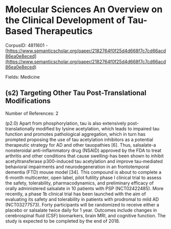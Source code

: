 # Molecular Sciences An Overview on the Clinical Development of Tau-Based Therapeutics

CorpusID: 4811601 - [https://www.semanticscholar.org/paper/2182764f0f25d4d668f7c7cd66acd86ea0e8eced](https://www.semanticscholar.org/paper/2182764f0f25d4d668f7c7cd66acd86ea0e8eced)

Fields: Medicine

## (s2) Targeting Other Tau Post-Translational Modifications
Number of References: 2

(p2.0) Apart from phosphorylation, tau is also extensively post-translationally modified by lysine acetylation, which leads to impaired tau function and promotes pathological aggregation, which in turn has prompted proposing the use of tau acetylation inhibitors as a potential therapeutic strategy for AD and other tauopathies [6]. Thus, salsalate-a nonsteroidal anti-inflammatory drug (NSAID) approved by the FDA to treat arthritis and other conditions that cause swelling-has been shown to inhibit acetyltransferase p300-induced tau acetylation and improve tau-mediated behavioral impairments and neurodegeneration in an frontotemporal dementia (FTD) mouse model [34]. This compound is about to complete a 6-month multicenter, open label, pilot futility phase I clinical trial to assess the safety, tolerability, pharmacodynamics, and preliminary efficacy of orally administered salsalate in 10 patients with PSP (NCT02422485). More recently, a phase 1b clinical trial has been launched with the aim of evaluating its safety and tolerability in patients with prodromal to mild AD (NCT03277573). Forty participants will be randomized to receive either a placebo or salsalate twice daily for 1 year. Outcomes include changes in cerebrospìnal fluid (CSF) biomarkers, brain MRI, and cognitive function. The study is expected to be completed by the end of 2018.
